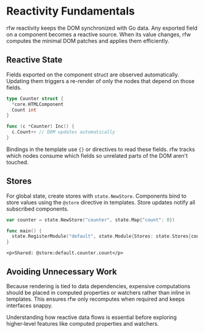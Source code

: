 # Reactivity Fundamentals

rfw reactivity keeps the DOM synchronized with Go data. Any exported field on a component becomes a reactive source. When its value changes, rfw computes the minimal DOM patches and applies them efficiently.

## Reactive State

Fields exported on the component struct are observed automatically. Updating them triggers a re-render of only the nodes that depend on those fields.

```go
type Counter struct {
  *core.HTMLComponent
  Count int
}

func (c *Counter) Inc() {
  c.Count++ // DOM updates automatically
}
```

Bindings in the template use `{}` or directives to read these fields. rfw tracks which nodes consume which fields so unrelated parts of the DOM aren't touched.

## Stores

For global state, create stores with `state.NewStore`. Components bind to store values using the `@store` directive in templates. Store updates notify all subscribed components.

```go
var counter = state.NewStore("counter", state.Map{"count": 0})

func main() {
  state.RegisterModule("default", state.Module{Stores: state.Stores{counter}})
}
```

```rtml
<p>Shared: @store:default.counter.count</p>
```

## Avoiding Unnecessary Work

Because rendering is tied to data dependencies, expensive computations should be placed in computed properties or watchers rather than inline in templates. This ensures rfw only recomputes when required and keeps interfaces snappy.

Understanding how reactive data flows is essential before exploring higher‑level features like computed properties and watchers.
